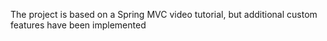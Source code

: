 The project is based on a Spring MVC video tutorial, but additional custom features have been implemented
